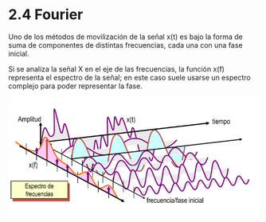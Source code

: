 # 2.4 Fourier

Uno de los métodos de movilización de la señal x\(t\) es bajo la forma de suma de componentes de distintas frecuencias, cada una con una fase inicial.

Si se analiza la señal X en el eje de las frecuencias, la función x\(f\) representa el espectro de la señal; en este caso suele usarse un espectro complejo para poder representar la fase.

![](../.gitbook/assets/image%20%2835%29.png)



